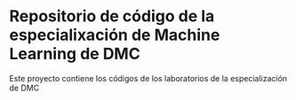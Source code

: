 # Repositorio de código de la especialixación de Machine Learning de DMC
Este proyecto contiene los códigos de los laboratorios de la especialización de DMC
